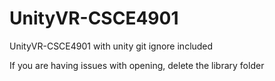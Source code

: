 # UnityVR-CSCE4901
UnityVR-CSCE4901 with unity git ignore included 

If you are having issues with opening, delete the library folder